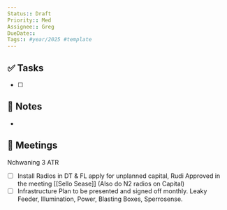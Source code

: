 ```yaml
---
Status:: Draft
Priority:: Med
Assignee:: Greg
DueDate:: 
Tags:: #year/2025 #template
---
```


## ✅ Tasks
- [ ]

## 📝 Notes
-

## 📅 Meetings
Nchwaning 3 ATR
- [ ] Install Radios in DT & FL apply for unplanned capital, Rudi Approved in the meeting [[Sello Sease]] (Also do N2 radios on Capital)
- [ ] Infrastructure Plan to be presented and signed off monthly. Leaky Feeder, Illumination, Power, Blasting Boxes, Sperrosense.